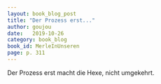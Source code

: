 ```yaml
---
layout: book_blog_post
title: "Der Prozess erst..."
author: goujou
date:   2019-10-26
category: book_blog
book_id: MerleInUnseren
page: p. 311
---
```

Der Prozess erst macht die Hexe, nicht umgekehrt.
